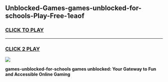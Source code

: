 
## Unblocked-Games-games-unblocked-for-schools-Play-Free-1eaof
<h3>
<a href="https://premium76.site?title=games-unblocked-for-schools&ref=17A">CLICK TO PLAY</a></h3>
<hr>

<h3>
<a href="https://premium76.site?title=games-unblocked-for-schools&ref=17A">CLICK 2 PLAY</a>
  
</h3>

<a href="https://premium76.site?title=games-unblocked-for-schools&ref=17A"><img src="https://clearcache.store/games.png"></a>


**games-unblocked-for-schools games unblocked: Your Gateway to Fun and Accessible Online Gaming**
